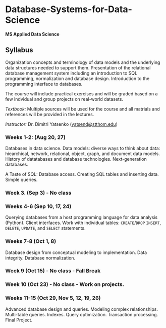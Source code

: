 # Database-Systems-for-Data-Science
**MS Applied Data Science**

## Syllabus

Organization concepts and terminology of data models and the underlying data structures needed to support them. Presentation of the relational database management system including an introduction to SQL programming, normalization and database design. Introduction to the programming interface to databases.

The course will include practical exercises and will be graded based on a few indvidual and group projects on real-world datasets.

*Textbook:* Multiple sources will be used for the course and all matrials and references will be provided in the lectures.

*Instructor:* Dr. Dimitri Yatsenko (yatsend@stthom.edu)

### Weeks 1-2: (Aug 20, 27)
Databases in data science. Data models: diverse ways to think about data: hiearchical, network, relational, object, graph, and document data models.
History of datatabases and database technologies. Next-generation databases.

A Taste of SQL: Database access. Creating SQL tables and inserting data. Simple queries.

### Week 3. (Sep 3) - No class

### Weeks 4-6 (Sep 10, 17, 24)
Querying databases from a host programming language for data analysis (Python).
Client interfaces.
Work with individual tables: `CREATE`/`DROP` `INSERT`, `DELETE`, `UPDATE`, and `SELECT` statements.

### Weeks 7-8 (Oct 1, 8)
Database design from conceptual modeling to implementation.
Data integrity. Database normalization.

### Week 9 (Oct 15) - No class - Fall Break

### Week 10 (Oct 23) - No class - Work on projects.

### Weeks 11-15 (Oct 29, Nov 5, 12, 19, 26)
Advanced database design and queries. Modeling complex relationships.
Multi-table queries. Indexes. Query optimization. Transaction processing.
Final Project.



